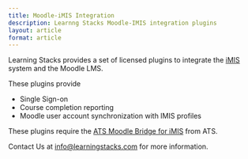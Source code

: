 ```yaml
---
title: Moodle-iMIS Integration
description: Learnng Stacks Moodle-IMIS integration plugins
layout: article
format: article
---
```


Learning Stacks provides a set of licensed plugins to integrate the [iMIS](https://www.advsol.com/) system and the Moodle LMS.

These plugins provide
- Single Sign-on
- Course completion reporting
- Moodle user account synchronization with IMIS profiles

These plugins require the [ATS Moodle Bridge for iMIS](https://www.atsol.org/wcm/Products/iMIS_Bridges_and_Integrations/Moodle/wcm/products/Bridges/Moodle_Bridge.aspx) from ATS.

Contact Us at [info@learningstacks.com](mailto:info@learningstacks.com?subject=Moodle-IMIS%20Integration) for more information.
